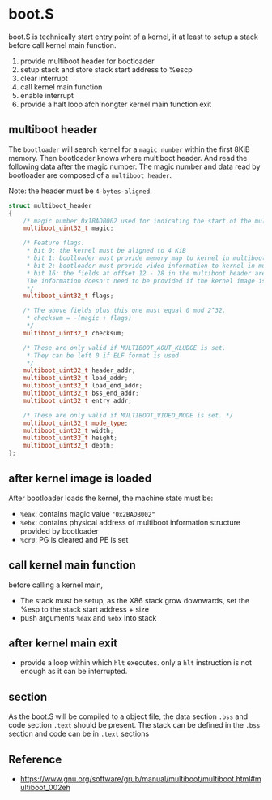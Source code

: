 # boot.S
boot.S is technically start entry point of a kernel, it at least to setup a stack before call kernel main function.

1. provide multiboot header for bootloader
2. setup stack and store stack start address to %escp
3. clear interrupt
4. call kernel main function
5. enable interrupt
6. provide a halt loop afch'nongter kernel main function exit


## multiboot header

The `bootloader` will search kernel for a `magic number` within the first 8KiB memory. Then bootloader knows where multiboot header. And read the following data after the magic number. The magic number and data read by bootloader are composed of a `multiboot header`.

Note: the header must be `4-bytes-aligned`.

```cpp
struct multiboot_header
{
    /* magic number 0x1BADB002 used for indicating the start of the multiboot header  */
    multiboot_uint32_t magic;

    /* Feature flags. 
     * bit 0: the kernel must be aligned to 4 KiB
     * bit 1: boolloader must provide memory map to kernel in multiboot information sturcutre
     * bit 2: bootloader must provide video information to kernel in multiboot information sturcutre
     * bit 16: the fields at offset 12 - 28 in the multiboot header are valid. And the bootloader should use them instead of the fields in the actual executable header to calculate where to load the OS image.
     The information doesn't need to be provided if the kernel image is in ELF format, but it must be provided if the image is in a.out format or in other format.
     */
    multiboot_uint32_t flags;

    /* The above fields plus this one must equal 0 mod 2^32.
     * checksum = -(magic + flags)
     */
    multiboot_uint32_t checksum; 

    /* These are only valid if MULTIBOOT_AOUT_KLUDGE is set. 
     * They can be left 0 if ELF format is used
     */
    multiboot_uint32_t header_addr;
    multiboot_uint32_t load_addr;
    multiboot_uint32_t load_end_addr;
    multiboot_uint32_t bss_end_addr;
    multiboot_uint32_t entry_addr;

    /* These are only valid if MULTIBOOT_VIDEO_MODE is set. */
    multiboot_uint32_t mode_type;
    multiboot_uint32_t width;
    multiboot_uint32_t height;
    multiboot_uint32_t depth;
};
```

## after kernel image is loaded
After bootloader loads the kernel, the machine state must be:
- `%eax`: contains magic value `"0x2BADB002"`
- `%ebx`: contains physical address of multiboot information structure provided by bootloader
- `%cr0`: PG is cleared and PE is set

## call kernel main function
before calling a kernel main,   
 - The stack must be setup, as the X86 stack grow downwards, set the %esp to the stack start address +  size
 - push arguments `%eax` and `%ebx` into stack

## after kernel main exit
- provide a loop within which `hlt` executes. only a `hlt` instruction is not enough as it can be interrupted.

## section
As the boot.S will be compiled to a object file, the data section `.bss` and code section `.text` should be present. The stack can be defined in the `.bss` section and code can be in `.text` sections

## Reference
- https://www.gnu.org/software/grub/manual/multiboot/multiboot.html#multiboot_002eh
